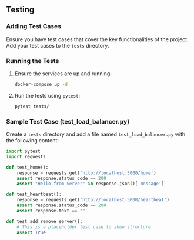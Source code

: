 ## Testing

### Adding Test Cases

Ensure you have test cases that cover the key functionalities of the project. Add your test cases to the `tests` directory.

### Running the Tests

1. Ensure the services are up and running:
    ```sh
    docker-compose up -d
    ```

2. Run the tests using `pytest`:
    ```sh
    pytest tests/
    ```

### Sample Test Case (test_load_balancer.py)

Create a `tests` directory and add a file named `test_load_balancer.py` with the following content:

```python
import pytest
import requests

def test_home():
    response = requests.get('http://localhost:5000/home')
    assert response.status_code == 200
    assert "Hello from Server" in response.json()['message']

def test_heartbeat():
    response = requests.get('http://localhost:5000/heartbeat')
    assert response.status_code == 200
    assert response.text == ""

def test_add_remove_server():
    # This is a placeholder test case to show structure
    assert True
